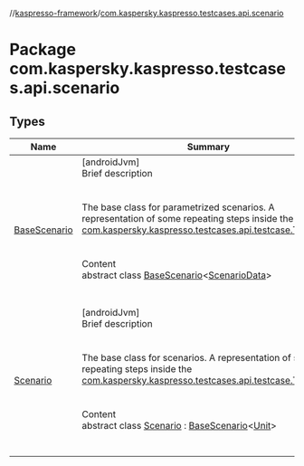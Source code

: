 //[kaspresso-framework](../index.md)/[com.kaspersky.kaspresso.testcases.api.scenario](index.md)



# Package com.kaspersky.kaspresso.testcases.api.scenario  


## Types  
  
|  Name|  Summary| 
|---|---|
| [BaseScenario](-base-scenario/index.md)| [androidJvm]  <br>Brief description  <br><br><br>The base class for parametrized scenarios. A representation of some repeating steps inside the [com.kaspersky.kaspresso.testcases.api.testcase.TestCase](../com.kaspersky.kaspresso.testcases.api.testcase/-test-case/index.md).<br><br>  <br>Content  <br>abstract class [BaseScenario](-base-scenario/index.md)<[ScenarioData](-base-scenario/index.md)>  <br><br><br>
| [Scenario](-scenario/index.md)| [androidJvm]  <br>Brief description  <br><br><br>The base class for scenarios. A representation of some repeating steps inside the [com.kaspersky.kaspresso.testcases.api.testcase.TestCase](../com.kaspersky.kaspresso.testcases.api.testcase/-test-case/index.md).<br><br>  <br>Content  <br>abstract class [Scenario](-scenario/index.md) : [BaseScenario](-base-scenario/index.md)<[Unit](https://kotlinlang.org/api/latest/jvm/stdlib/kotlin/-unit/index.html)>   <br><br><br>

